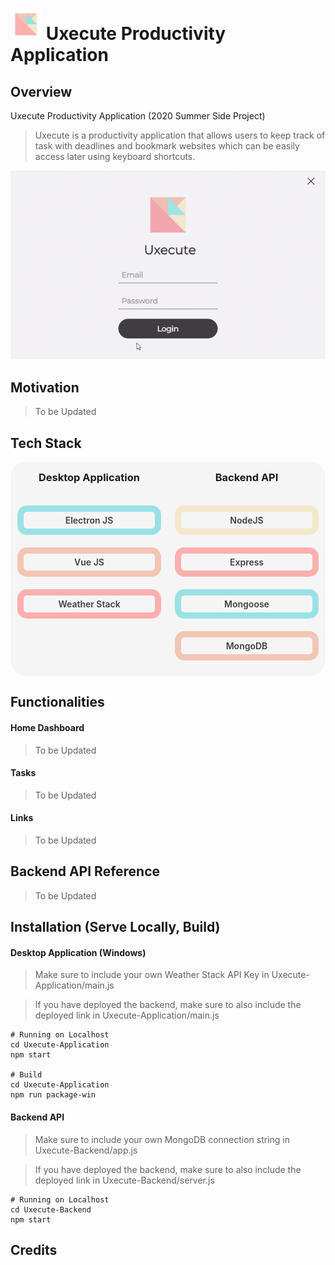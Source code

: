 <style>
:root {
    --nav-bar-color: #252525;
    --light-grey: #A4A4A4;
    --dark-grey: #404040;
    --blue: #99E1E5;
    --orange: #F2C6B4;
    --red: #FBAFAF;
    --yellow: #F3E8CB;
    --white: whitesmoke;
    --green: #9fe79f;
}

.center_image{
    width: 100%;
    text-align:center;
}
.teckstack__container{
    display: flex;
    border-radius: 25px;
    background-color: whitesmoke;
}
.teckstack__container > .column{
    width: 100%;
    display: flex;
    flex-direction: column;
    align-items: center;
    padding: 15px;
}
.teckstack__container > .column > a{
    text-decoration: none;
}
.teckstack__container h3 {
    border: none;
    text-align: center;
    margin: 0;
    margin-bottom: 25px;
}

.card{
    --color: var(--dark-grey);
    background-color: var(--white);
    border: 10px solid var(--color);
    border-radius: 15px;
    padding: 5px;
    cursor: pointer;
    transition: all ease-out 0.25s;
    color: var(--dark-grey);
    font-weight: 600;
    display:flex;
    justify-content: center;
    user-select: none;
    width: 200px;
    margin: 10px;
}
.card:hover{
    animation: 0.5s ease-out alternate infinite active;
    background-color: var(--color);
}
@keyframes active {
    from{transform: scale(1);}
    to{transform: scale(1.075);}
}
.card .content{
    text-align: center;
    display: flex;
    flex-direction: column;
    justify-content: center;
}
.card.blue{
    --color: var(--blue);
}
.card.red{
    --color: var(--red);
}
.card.yellow{
    --color: var(--yellow);
}
.card.orange{
    --color: var(--orange);
}
</style>

<h1>
    <img height="50" width="50" src="./Uxecute-Application/assets/icons/png/icon.png"> 
    Uxecute Productivity Application
</h1>

## Overview
Uxecute Productivity Application (2020 Summer Side Project)

>Uxecute is a productivity application that allows users to keep track of task with deadlines and bookmark websites which can be easily access later using keyboard shortcuts.

<div class="center_image">
    <img src="./Images/Uxecute-Overview.gif">
</div>

## Motivation

> To be Updated

## Tech Stack

<div class="teckstack__container">
    <div class="column">
        <h3>Desktop Application</h3>
        <a target="_blank" href="https://www.electronjs.org/">
            <div class="card blue">
                <div class="content">Electron JS</div>
            </div>
        </a>
        <a target="_blank" href="https://vuejs.org/">
            <div class="card orange">
                <div class="content">Vue JS</div>
            </div>
        </a>
        <a target="_blank" href="https://weatherstack.com/">
            <div class="card red">
                <div class="content">Weather Stack</div>
            </div>
        </a>
    </div>
    <div class="column">
        <h3>Backend API</h3>
        <a target="_blank" href="https://nodejs.org/en/">
            <div class="card yellow">
                <div class="content">NodeJS</div>
            </div>
        </a>
        <a target="_blank" href="https://expressjs.com/">
            <div class="card red">
                <div class="content">Express</div>
            </div>
        </a>
        <a target="_blank" href="https://mongoosejs.com/">
            <div class="card blue">
                <div class="content">Mongoose</div>
            </div>
        </a>
        <a target="_blank" href="https://www.mongodb.com/">
            <div class="card orange">
                <div class="content">MongoDB</div>
            </div>
        </a>
    </div>
</div>

## Functionalities
#### Home Dashboard
> To be Updated
#### Tasks
> To be Updated
#### Links
> To be Updated

## Backend API Reference
> To be Updated

## Installation (Serve Locally, Build)
#### Desktop Application (Windows)
> Make sure to include your own Weather Stack API Key in Uxecute-Application/main.js

> If you have deployed the backend, make sure to also include the deployed link in Uxecute-Application/main.js

```batch
# Running on Localhost
cd Uxecute-Application
npm start

# Build
cd Uxecute-Application
npm run package-win
```

#### Backend API
> Make sure to include your own MongoDB connection string in Uxecute-Backend/app.js

> If you have deployed the backend, make sure to also include the deployed link in Uxecute-Backend/server.js

```batch
# Running on Localhost
cd Uxecute-Backend
npm start
```

## Credits